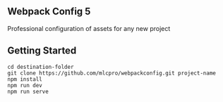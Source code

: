 Webpack Config 5
-------
Professional configuration of assets for any new project

Getting Started
-------
```
cd destination-folder
git clone https://github.com/mlcpro/webpackconfig.git project-name
npm install
npm run dev
npm run serve
```
